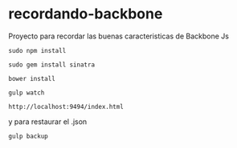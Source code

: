 recordando-backbone
===================

Proyecto para recordar las buenas caracteristicas de Backbone Js

```
sudo npm install
```

```
sudo gem install sinatra
```

```
bower install
```

```
gulp watch
```

```
http://localhost:9494/index.html
```

y para restaurar el .json

```
gulp backup
```

